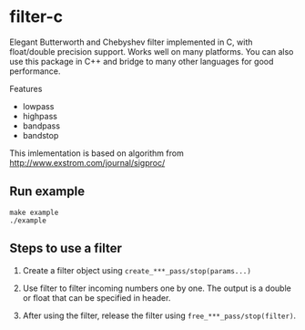 # filter-c

Elegant Butterworth and Chebyshev filter implemented in C, with float/double precision support. Works well on many platforms. You can also use this package in C++ and bridge to many other languages for good performance.

Features
* lowpass
* highpass
* bandpass
* bandstop

This imlementation is based on algorithm from http://www.exstrom.com/journal/sigproc/

## Run example
```
make example
./example
```

## Steps to use a filter

1. Create a filter object using `create_***_pass/stop(params...)`


2. Use filter to filter incoming numbers one by one. The output is a double or float that can be specified in header. 


3. After using the filter, release the filter using `free_***_pass/stop(filter)`.
